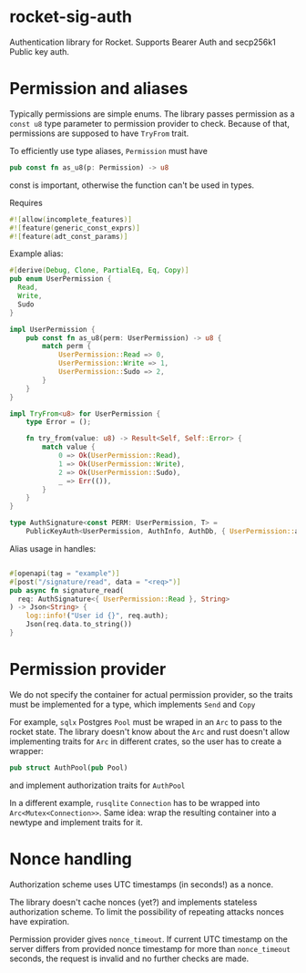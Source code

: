 # rocket-sig-auth
Authentication library for Rocket. Supports Bearer Auth and secp256k1 Public key auth.

# Permission and aliases

Typically permissions are simple enums.
The library passes permission as a `const u8` type parameter to permission provider to check.
Because of that, permissions are supposed to have `TryFrom` trait.

To efficiently use type aliases, `Permission` must have 
```rust 
pub const fn as_u8(p: Permission) -> u8
```

const is important, otherwise the function can't be used in types.

Requires 
```rust
#![allow(incomplete_features)]
#![feature(generic_const_exprs)]
#![feature(adt_const_params)]
```

Example alias:

``` rust
#[derive(Debug, Clone, PartialEq, Eq, Copy)]
pub enum UserPermission {
  Read,
  Write,
  Sudo
}

impl UserPermission {
    pub const fn as_u8(perm: UserPermission) -> u8 {
        match perm {
            UserPermission::Read => 0,
            UserPermission::Write => 1,
            UserPermission::Sudo => 2,
        }
    }
}

impl TryFrom<u8> for UserPermission {
    type Error = ();

    fn try_from(value: u8) -> Result<Self, Self::Error> {
        match value {
            0 => Ok(UserPermission::Read),
            1 => Ok(UserPermission::Write),
            2 => Ok(UserPermission::Sudo),
            _ => Err(()),
        }
    }
}

type AuthSignature<const PERM: UserPermission, T> =
    PublicKeyAuth<UserPermission, AuthInfo, AuthDb, { UserPermission::as_u8(PERM) }, T>;

```

Alias usage in handles:

``` rust

#[openapi(tag = "example")]
#[post("/signature/read", data = "<req>")]
pub async fn signature_read(
  req: AuthSignature<{ UserPermission::Read }, String>
) -> Json<String> {
    log::info!("User id {}", req.auth);
    Json(req.data.to_string())
}

```

# Permission provider

We do not specify the container for actual permission provider, so the traits must be implemented for a type, which implements `Send` and `Copy`

For example, `sqlx` Postgres `Pool` must be wraped in an `Arc` to pass to the rocket state.
The library doesn't know about the `Arc` and rust doesn't allow implementing traits for `Arc` in different crates, so the user has to create a wrapper:
```rust 
pub struct AuthPool(pub Pool)
```

and implement authorization traits for `AuthPool`

In a different example, `rusqlite` `Connection` has to be wrapped into `Arc<Mutex<Connection>>`. Same idea: wrap the resulting container into a newtype and implement traits for it.

# Nonce handling

Authorization scheme uses UTC timestamps (in seconds!) as a nonce.

The library doesn't cache nonces (yet?) and implements stateless authorization scheme.
To limit the possibility of repeating attacks nonces have expiration. 

Permission provider gives `nonce_timeout`. If current UTC timestamp on the server differs from provided nonce timestamp for more than `nonce_timeout` seconds, the request is invalid and no further checks are made.
